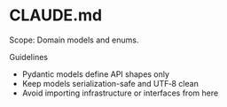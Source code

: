 # CLAUDE.md

Scope: Domain models and enums.

Guidelines
- Pydantic models define API shapes only
- Keep models serialization-safe and UTF‑8 clean
- Avoid importing infrastructure or interfaces from here
